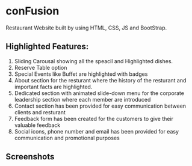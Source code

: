 # conFusion

Restaurant Website built by using HTML, CSS, JS and BootStrap.

## Highlighted Features:

1. Sliding Carousal showing all the speacil and Highlighted dishes.
2. Reserve Table option
3. Special Events like Buffet are highlighted with badges
4. About section for the resturant where the history of the resturant and important facts are highlighted.
5. Dedicated section with animated slide-down menu for the corporate leadership section where each member are introduced
6. Contact section has been provided for easy communication between clients and resturant
7. Feedback form has been created for the customers to give their valuable feedback
8. Social icons, phone number and email has been provided for easy communication and promotional purposes


## Screenshots
